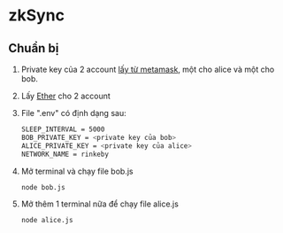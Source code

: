 # zkSync

## Chuẩn bị

1. Private key của 2 account [lấy từ metamask](https://metamask.zendesk.com/hc/en-us/articles/360015289632-How-to-Export-an-Account-Private-Key), một cho alice và một cho bob.
2. Lấy [Ether](https://faucet.metamask.io/) cho 2 account
3. File ".env" có định dạng sau:

   ```bash
   SLEEP_INTERVAL = 5000
   BOB_PRIVATE_KEY = <private key của bob>
   ALICE_PRIVATE_KEY = <private key của alice>
   NETWORK_NAME = rinkeby
   ```

4. Mở terminal và chạy file bob.js

   ```bash
   node bob.js
   ```

5. Mở thêm 1 terminal nữa để chạy file alice.js

   ```bash
   node alice.js
   ```
